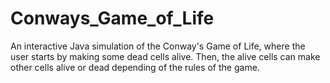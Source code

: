 # Conways_Game_of_Life
 
An interactive Java simulation of the Conway's Game of Life, where the user starts by making some dead cells alive. Then, the alive cells can make other cells alive or dead depending of the rules of the game.
